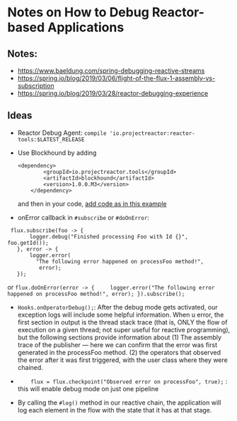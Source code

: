 # Notes on How to Debug Reactor-based Applications

## Notes: 
* https://www.baeldung.com/spring-debugging-reactive-streams
* https://spring.io/blog/2019/03/06/flight-of-the-flux-1-assembly-vs-subscription
* https://spring.io/blog/2019/03/28/reactor-debugging-experience

## Ideas 

* Reactor Debug Agent: `compile 'io.projectreactor:reactor-tools:$LATEST_RELEASE`

* Use Blockhound by adding 

	```
	<dependency>
			<groupId>io.projectreactor.tools</groupId>
			<artifactId>blockhound</artifactId>
			<version>1.0.0.M3</version>
		</dependency>
	```

	and then in your code, [add code as in this example](https://github.com/joshlong/fun-with-blockhound/blob/master/src/main/java/com/example/blocked/BlockedApplication.java)

* onError callback in `#subscribe` or `#doOnError`:
 ```
  flux.subscribe(foo -> {
        logger.debug("Finished processing Foo with Id {}", foo.getId());
    }, error -> {
        logger.error(
          "The following error happened on processFoo method!",
           error);
    });
  ``` 

  or ```flux.doOnError(error -> {
    logger.error("The following error happened on processFoo method!", error);
}).subscribe();```

* `Hooks.onOperatorDebug();`: After the debug mode gets activated, our exception logs will include some helpful information. When u error, the first section in output is the thread stack trace (that is, ONLY the flow of execution on a given thread; not super useful for reactive programming), but the following sections provide information about (1) The assembly trace of the publisher — here we can confirm that the error was first generated in the processFoo method. (2) the operators that observed the error after it was first triggered, with the user class where they were chained.

* `    flux = flux.checkpoint("Observed error on processFoo", true);` : this will enable debug mode on just one pipeline 

* By calling the `#log()` method in our reactive chain, the application will log each element in the flow with the state that it has at that stage.

